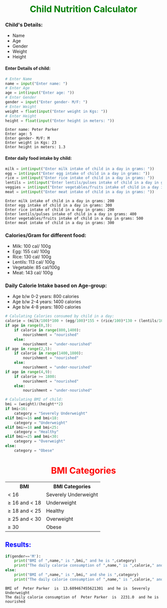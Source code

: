 # <font color='green'><center>Child Nutrition Calculator</center></font>

### Child's Details:
- Name
- Age
- Gender
- Weight
- Height

#### Enter Details of child:


```python
# Enter Name
name = input("Enter name: ")
# Enter Age
age = int(input("Enter age: "))
# Enter Gender
gender = input("Enter gender- M/F: ")
# Enter Weight
weight = float(input("Enter weight in Kgs: "))
# Enter Height
height = float(input("Enter height in meters: "))
```

    Enter name: Peter Parker
    Enter age: 5
    Enter gender- M/F: M
    Enter weight in Kgs: 23
    Enter height in meters: 1.3
    

#### Enter daily food intake by child:


```python
milk = int(input("Enter milk intake of child in a day in grams: "))
egg = int(input("Enter egg intake of child in a day in grams: "))
rice = int(input("Enter rice intake of child in a day in grams: "))
lentils = int(input("Enter lentils/pulses intake of child in a day in grams: "))
veggies = int(input("Enter vegetables/fruits intake of child in a day in grams: "))
meat = int(input("Enter meat intake of child in a day in grams: "))
```

    Enter milk intake of child in a day in grams: 200
    Enter egg intake of child in a day in grams: 300
    Enter rice intake of child in a day in grams: 200
    Enter lentils/pulses intake of child in a day in grams: 400
    Enter vegetables/fruits intake of child in a day in grams: 500
    Enter meat intake of child in a day in grams: 300
    

### Calories/Gram for different food:
- Milk: 100 cal/ 100g 
- Egg: 155 cal/ 100g 
- Rice: 130 cal/ 100g 
- Lentils: 113 cal/ 100g 
- Vegetable: 85 cal/100g 
- Meat: 143 cal/ 100g

### Daily Calorie Intake based on Age-group:
- Age b/w 0-2 years: 800 calories
- Age b/w 2-4 years: 1400 calories
- Age b/w 4-8 years: 1800 calories


```python
# Calulating Calories consumed by child in a day:
calorie = (milk/100)*100 + (egg/100)*155 + (rice/100)*130 + (lentils/100)*113 + (veggies/100)*85 + (meat/100)*143
if age in range(0,3):
    if calorie in range(800,1400):
        nourishment = "nourished"
    else:
        nourishment = "under-nourished"
if age in range(2,5):
    if calorie in range(1400,1800):
        nourishment = "nourished"
    else:
        nourishment = "under-nourished"
if age in range(4,9):
    if calorie >= 1800:
        nourishment = "nourished"
    else:
        nourishment = "under-nourished"
```


```python
# Calulating BMI of child:
bmi = (weight)/(height**2)
if bmi<16:
    category = "Severely Underweight"
elif bmi>=16 and bmi<18:
    category = "Underweight"
elif bmi>=18 and bmi<25:
    category = "Healthy"
elif bmi>=25 and bmi<30:
    category = "Overweight"
else:
    category = "Obese"
```

# <font color='red'><center>BMI Categories </center></font>

<table>
  <tr>
    <th>BMI</th>
    <th>BMI Categories</th>
  </tr>
  <tr>
    <td>&#60; 16</td>
    <td>Severely Underweight</td>
  </tr>
  <tr>
    <td>&ge; 16 and &#60; 18</td>
    <td>Underweight</td>
  </tr>
  <tr>
    <td>&ge; 18 and &#60; 25</td>
    <td>Healthy</td>
  </tr>
  <tr>
    <td>&ge; 25 and &#60; 30</td>
    <td>Overweight</td>
  </tr>
  <tr>
    <td>&ge; 30</td>
    <td>Obese</td>
  </tr>
</table>

## <font color='blue'> Results:</font>


```python
if(gender=='M'):
    print("BMI of ",name," is ",bmi," and he is ",category)
    print("The daily calorie consumption of ",name," is ",calorie," and he is",nourishment)
else:
    print("BMI of ",name," is ",bmi," and she is ",category)
    print("The daily calorie consumption of ",name," is ",calorie," and she is",nourishment)
```

    BMI of  Peter Parker  is  13.609467455621301  and he is  Severely Underweight
    The daily calorie consumption of  Peter Parker  is  2231.0  and he is nourished
    
